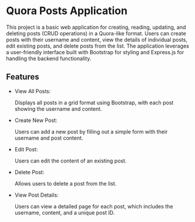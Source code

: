 <h1>Quora Posts Application</h1>
<p>This project is a basic web application for creating, reading, updating, and deleting posts (CRUD operations) in a Quora-like format. Users can create posts with their username and content, view the details of individual posts, edit existing posts, and delete posts from the list. The application leverages a user-friendly interface built with Bootstrap for styling and Express.js for handling the backend functionality.</p>
<h2>Features</h2>
<ul>
  <li>View All Posts:</li>
  <p>Displays all posts in a grid format using Bootstrap, with each post showing the username and content.</p>
  <li>Create New Post:</li>
  <p>Users can add a new post by filling out a simple form with their username and post content.</p>
  <li>Edit Post:</li>
  <p>Users can edit the content of an existing post.</p>
  <li>Delete Post:</li>
  <p>Allows users to delete a post from the list.</p>
  <li>View Post Details:</li>
  <p>Users can view a detailed page for each post, which includes the username, content, and a unique post ID.</p>
</ul>












